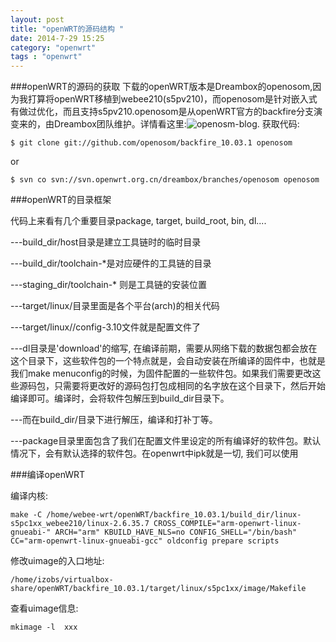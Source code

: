 ```yaml
---
layout: post
title: "openWRT的源码结构 "
date: 2014-7-29 15:25
category: "openwrt"
tags : "openwrt"
---
```


###openWRT的源码的获取
下载的openWRT版本是Dreambox的openosom,因为我打算将openWRT移植到webee210(s5pv210)，而openosom是针对嵌入式有做过优化，而且支持s5pv210.openosom是从openWRT官方的backfire分支演变来的，由Dreambox团队维护。详情看这里:![openosm-blog](http://www.openosom.org/).
获取代码:

	$ git clone git://github.com/openosom/backfire_10.03.1 openosom

or

	$ svn co svn://svn.openwrt.org.cn/dreambox/branches/openosom openosom

###openWRT的目录框架

代码上来看有几个重要目录package, target, build_root, bin, dl....

---build_dir/host目录是建立工具链时的临时目录

---build_dir/toolchain-<arch>*是对应硬件的工具链的目录

---staging_dir/toolchain-<arch>* 则是工具链的安装位置

---target/linux/<platform>目录里面是各个平台(arch)的相关代码

---target/linux/<platform>/config-3.10文件就是配置文件了

---dl目录是'download'的缩写, 在编译前期，需要从网络下载的数据包都会放在这个目录下，这些软件包的一个特点就是，会自动安装在所编译的固件中，也就是我们make menuconfig的时候，为固件配置的一些软件包。如果我们需要更改这些源码包，只需要将更改好的源码包打包成相同的名字放在这个目录下，然后开始编译即可。编译时，会将软件包解压到build_dir目录下。

---而在build_dir/目录下进行解压，编译和打补丁等。

---package目录里面包含了我们在配置文件里设定的所有编译好的软件包。默认情况下，会有默认选择的软件包。在openwrt中ipk就是一切, 我们可以使用

###编译openWRT


编译内核:

`make -C /home/webee-wrt/openWRT/backfire_10.03.1/build_dir/linux-s5pc1xx_webee210/linux-2.6.35.7 CROSS_COMPILE="arm-openwrt-linux-gnueabi-" ARCH="arm" KBUILD_HAVE_NLS=no CONFIG_SHELL="/bin/bash" CC="arm-openwrt-linux-gnueabi-gcc" oldconfig prepare scripts`


修改uimage的入口地址:

`/home/izobs/virtualbox-share/openWRT/backfire_10.03.1/target/linux/s5pc1xx/image/Makefile`

查看uimage信息:

	mkimage -l  xxx
